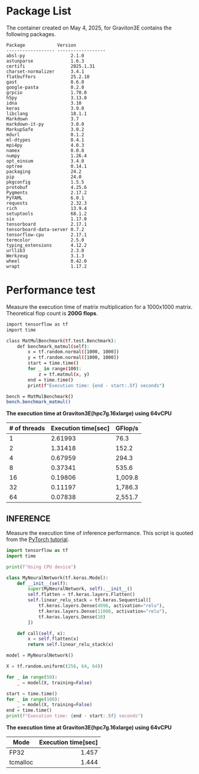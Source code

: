# **Package List**

The container created on May 4, 2025, for Graviton3E contains the following packages.

```
Package            Version
------------------ ------------------
absl-py                 2.1.0
astunparse              1.6.3
certifi                 2025.1.31
charset-normalizer      3.4.1
flatbuffers             25.2.10
gast                    0.6.0
google-pasta            0.2.0
grpcio                  1.70.0
h5py                    3.13.0
idna                    3.10
keras                   3.9.0
libclang                18.1.1
Markdown                3.7
markdown-it-py          3.0.0
MarkupSafe              3.0.2
mdurl                   0.1.2
ml-dtypes               0.4.1
mpi4py                  4.0.3
namex                   0.0.8
numpy                   1.26.4
opt_einsum              3.4.0
optree                  0.14.1
packaging               24.2
pip                     24.0
pkgconfig               1.5.5
protobuf                4.25.6
Pygments                2.17.2
PyYAML                  6.0.1
requests                2.32.3
rich                    13.9.4
setuptools              68.1.2
six                     1.17.0
tensorboard             2.17.1
tensorboard-data-server 0.7.2
tensorflow-cpu          2.17.1
termcolor               2.5.0
typing_extensions       4.12.2
urllib3                 2.3.0
Werkzeug                3.1.3
wheel                   0.42.0
wrapt                   1.17.2
```

# **Performance test**

Measure the execution time of matrix multiplication for a 1000x1000 matrix.
Theoretical flop count is **200G flops**.

```bash
import tensorflow as tf
import time

class MatMulBenchmark(tf.test.Benchmark):
    def benchmark_matmul(self):
        x = tf.random.normal([1000, 1000])
        y = tf.random.normal([1000, 1000])
        start = time.time()
        for _ in range(100):
            z = tf.matmul(x, y)
        end = time.time()
        print(f"Execution time: {end - start:.5f} seconds")

bench = MatMulBenchmark()
bench.benchmark_matmul()
```

**The execution time at Graviton3E(hpc7g.16xlarge) using 64vCPU**

| # of threads | Execution time[sec] | GFlop/s |
| ---- | ---- | ---- |
|  1 | 2.61993 |    76.3 |
|  2 | 1.31418 |   152.2 |
|  4 | 0.67959 |   294.3 |
|  8 | 0.37341 |   535.6 |
| 16 | 0.19806 | 1,009.8 |
| 32 | 0.11197 | 1,786.3 |
| 64 | 0.07838 | 2,551.7 |


## **INFERENCE**

Measure the execution time of inference performance.
This script is quoted from the [PyTorch tutorial](https://pytorch.org/tutorials/recipes/inference_tuning_on_aws_graviton.html).

```python
import tensorflow as tf
import time

print(f"Using CPU device")

class MyNeuralNetwork(tf.keras.Model):
    def __init__(self):
        super(MyNeuralNetwork, self).__init__()
        self.flatten = tf.keras.layers.Flatten()
        self.linear_relu_stack = tf.keras.Sequential([
            tf.keras.layers.Dense(4096, activation="relu"),
            tf.keras.layers.Dense(11008, activation="relu"),
            tf.keras.layers.Dense(10)
        ])

    def call(self, x):
        x = self.flatten(x)
        return self.linear_relu_stack(x)

model = MyNeuralNetwork()

X = tf.random.uniform((256, 64, 64))

for _ in range(50):
    _ = model(X, training=False)

start = time.time()
for _ in range(100):
    _ = model(X, training=False)
end = time.time()
print(f"Execution time: {end - start:.5f} seconds")
```

**The execution time at Graviton3E(hpc7g.16xlarge) using 64vCPU**

| Mode | Execution time[sec] |
| ---- | ----: |
| FP32 | 1.457 |
| tcmalloc | 1.444 |
